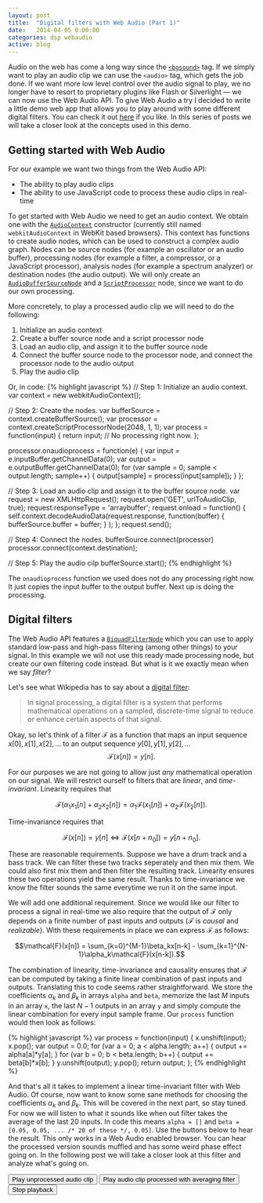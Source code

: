 ```yaml
---
layout: post
title:  "Digital filters with Web Audio (Part 1)"
date:   2014-04-05 0:00:00
categories: dsp webaudio
active: blog
---
```


Audio on the web has come a long way since the [`<bgsound>`](https://developer.mozilla.org/en-US/docs/Web/HTML/Element/bgsound) tag. If we simply want to play an audio clip we can use the `<audio>` tag, which gets the job done. If we want more low level control over the audio signal to play, we no longer have to resort to proprietary plugins like Flash or Silverlight — we can now use the Web Audio API. To give Web Audio a try I decided to write a little demo web app that allows you to play around with some different digital filters. You can check it out [here](https://github.com/dmeffert/digital-filter-explorer) if you like. In this series of posts we will take a closer look at the concepts used in this demo.

## Getting started with Web Audio ##

For our example we want two things from the Web Audio API:

* The ability to play audio clips
* The ability to use JavaScript code to process these audio clips in real-time

To get started with Web Audio we need to get an audio context. We obtain one with the [`AudioContext`](https://developer.mozilla.org/en-US/docs/Web/API/AudioContext) constructor (currently still named `webkitAudioContext` in WebKit based browsers). This context has functions to create audio nodes, which can be used to construct a complex audio graph. Nodes can be source nodes (for example an oscillator or an audio buffer), processing nodes (for example a filter, a compressor, or a JavaScript processor), analysis nodes (for example a spectrum analyzer) or destination nodes (the audio output). We will only create an [`AudioBufferSourceNode`](https://developer.mozilla.org/en-US/docs/Web/API/AudioBufferSourceNode) and a [`ScriptProcessor`](https://developer.mozilla.org/en-US/docs/Web/API/ScriptProcessorNode) node, since we want to do our own processing.

More concretely, to play a processed audio clip we will need to do the following:

1. Initialize an audio context
2. Create a buffer source node and a script processor node
3. Load an audio clip, and assign it to the buffer source node
4. Connect the buffer source node to the processor node, and connect the processor node to the audio output
5. Play the audio clip

Or, in code:
{% highlight javascript %}
// Step 1: Initialize an audio context.
var context = new webkitAudioContext();

// Step 2: Create the nodes.
var bufferSource = context.createBufferSource();
var processor = context.createScriptProcessorNode(2048, 1, 1);
var process = function(input) {
    return input;  // No processing right now.
};

processor.onaudioprocess = function(e) {
    var input = e.inputBuffer.getChannelData(0);
    var output = e.outputBuffer.getChannelData(0);
    for (var sample = 0; sample < output.length; sample++) {
        output[sample] = process(input[sample]);
    }
};

// Step 3: Load an audio clip and assign it to the buffer source node.
var request = new XMLHttpRequest();
request.open('GET', urlToAudioClip, true);
request.responseType = 'arraybuffer';
request.onload = function() {
    self.context.decodeAudioData(request.response,
        function(buffer) {
          bufferSource.buffer = buffer;
        }
    );
};
request.send();

// Step 4: Connect the nodes.
bufferSource.connect(processor)
processor.connect(context.destination);

// Step 5: Play the audio cilp
bufferSource.start();
{% endhighlight %}

The `onaudioprocess` function we used does not do any processing right now. It just copies the input buffer to the output buffer. Next up is doing the processing.

## Digital filters ##

The Web Audio API features a [`BiquadFilterNode`](https://developer.mozilla.org/en-US/docs/Web/API/BiquadFilterNode) which you can use to apply standard low-pass and high-pass filtering (among other things) to your signal. In this example we will not use this ready made processing node, but create our own filtering code instead. But what is it we exactly mean when we say <em>filter</em>?

Let's see what Wikipedia has to say about a [digital filter](http://en.wikipedia.org/wiki/Digital_filter):

> In signal processing, a digital filter is a system that performs mathematical operations on a sampled, discrete-time signal to reduce or enhance certain aspects of that signal.

Okay, so let's think of a filter $\mathcal{F}$ as a function that maps an input sequence $x[0], x[1], x[2], \ldots$ to an output sequence $y[0], y[1], y[2], \ldots$ $$\mathcal{F}(x[n]) = y[n].$$

For our purposes we are not going to allow just <em>any</em> mathematical operation on our signal. We will restrict ourself to filters that are <em>linear</em>, and <em>time-invariant</em>. Linearity requires that 

$$\mathcal{F}(\alpha_1x_1[n] + \alpha_2x_2[n]) = \alpha_1\mathcal{F}(x_1[n]) + \alpha_2\mathcal{F}(x_2[n]).$$ 

Time-invariance requires that 

$$\mathcal{F}(x[n]) = y[n] \iff \mathcal{F}(x[n+n_0]) = y[n+n_0].$$

These are reasonable requirements. Suppose we have a drum track and a bass track. We can filter these two tracks seperately and then mix them. We could also first mix them and then filter the resulting track. Linearity ensures these two operations yield the same result. Thanks to time-invariance we know the filter sounds the same everytime we run it on the same input.

We will add one additional requirement. Since we would like our filter to process a signal in real-time we also require that the output of $\mathcal{F}$ only depends on a finite number of past inputs and outputs ($\mathcal{F}$ is <em>causal</em> and <em>realizable</em>). With these requirements in place we can express $\mathcal{F}$ as follows: 

$$\mathcal{F}(x[n]) = \sum_{k=0}^{M-1}\beta_kx[n-k] - \sum_{k=1}^{N-1}\alpha_k\mathcal{F}(x[n-k]).$$ 

The combination of linearity, time-invariance and causality ensures that $\mathcal{F}$ can be computed by taking a finite linear combination of past inputs and outputs. Translating this to code seems rather straightforward. We store the coefficients $\alpha_k$ and $\beta_k$ in arrays `alpha` and `beta`, memorize the last $M$ inputs in an array `x`, the last $N-1$ outputs in an array `y` and simply compute the linear combination for every input sample frame. Our `process` function would then look as follows:

{% highlight javascript %}
var process = function(input) {
    x.unshift(input);
    x.pop();
    var output = 0.0;
    for (var a = 0; a < alpha.length; a++) {
        output += alpha[a]*y[a];
    }
    for (var b = 0; b < beta.length; b++) {
        output += beta[b]*x[b];
    }
    y.unshift(output);
    y.pop();
    return output;
};
{% endhighlight %}

And that's all it takes to implement a linear time-invariant filter with Web Audio. Of course, now want to know some sane methods for choosing the coefficients $\alpha_k$ and $\beta_k$. This will be covered in the next part, so stay tuned. For now we will listen to what it sounds like when out filter takes the average of the last 20 inputs. In code this means `alpha = []` and `beta = [0.05, 0.05, ... /* 20 of these */, 0.05]`. Use the buttons below to hear the result. This only works in a Web Audio enabled browser. You can hear the processed version sounds muffled and has some weird phase effect going on. In the following post we will take a closer look at this filter and analyze what's going on.

<div markdown="0">
<button id="audio-without-filter">Play unprocessed audio clip</button>
<button id="audio-with-filter">Play audio clip processed with averaging filter</button>
<button id="stop-audio">Stop playback</button>
<script type="text/javascript">
    var context = new webkitAudioContext();
    context.createScriptProcessor = context.createScriptProcessor || context.createJavaScriptNode;
    var processor = context.createScriptProcessor(2048, 1, 1);
    var bufferSource;
    var buffer;
    var beta = [];
    var x = [];
    var n = 20;
    for (var i = 0; i < n; i++) {
        beta.push(1 / n);
        x.push(0);
    }
    var process = function (input) {
        x.unshift(input);
        x.pop();
        var output = 0;
        for (var i = 0; i < beta.length; i++) {
            output += x[i] * beta[i];
        }
        return output;
    };
    processor.onaudioprocess = function (e) {
        var input = e.inputBuffer.getChannelData(0);
        var output = e.outputBuffer.getChannelData(0);
        for (var sample = 0; sample < output.length; sample++) {
            output[sample] = process(input[sample]);
        }
    };
    var request = new XMLHttpRequest();
    request.open('GET', '/media/digital-filters/funkymule.mp3', true);
    request.responseType = 'arraybuffer';
    request.onload = function () {
        self.context.decodeAudioData(request.response,
            function (result) {
                buffer = result;
            }
        );
    };
    request.send();
    processor.connect(context.destination);
    var isPlaying = false;
    $('#audio-without-filter').click(function (e) {
        if (isPlaying) bufferSource.stop();
        bufferSource = context.createBufferSource();
        bufferSource.start = bufferSource.start || bufferSource.noteOn;
        bufferSource.stop = bufferSource.stop || bufferSource.noteOff;
        bufferSource.buffer = buffer;
        bufferSource.connect(context.destination);
        bufferSource.start(0);
        isPlaying = true;
    });
    $('#audio-with-filter').click(function (e) {
        if (isPlaying) bufferSource.stop();
        bufferSource = context.createBufferSource();
        bufferSource.start = bufferSource.start || bufferSource.noteOn;
        bufferSource.stop = bufferSource.stop || bufferSource.noteOff;
        bufferSource.buffer = buffer;
        bufferSource.connect(processor);
        bufferSource.start(0);
        isPlaying = true;
    });
    $('#stop-audio').click(function (e) {
        e.preventDefault();
        if (isPlaying) {
            bufferSource.stop();
            isPlaying = false;
        }
    });
</script>
</div>


